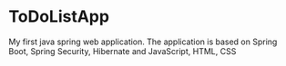 # ToDoListApp
 
My first java spring web application.
The application is based on Spring Boot, Spring Security, Hibernate and JavaScript, HTML, CSS

